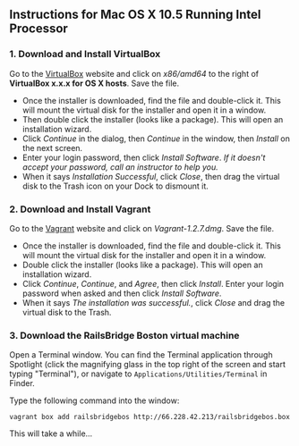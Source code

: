 ## Instructions for Mac OS X 10.5 Running Intel Processor

### 1. Download and Install VirtualBox

Go to the <a href="https://www.virtualbox.org/wiki/Downloads" target="_blank">VirtualBox</a>
website and click on *x86/amd64* to the right of **VirtualBox x.x.x for OS X hosts**. Save
the file.

+ Once the installer is downloaded, find the file and double-click it. This will
mount the virtual disk for the installer and open it in a window.  
+ Then double click the installer (looks like a package). This will open an installation wizard.  
+ Click *Continue* in the dialog, then *Continue* in the window, then *Install* on the
next screen.  
+ Enter your login password, then click *Install Software*. *If it doesn't accept your
password, call an instructor to help you.*
+ When it says *Installation Successful*, click *Close*, then drag the virtual disk 
to the Trash icon on your Dock to dismount it.

### 2. Download and Install Vagrant

Go to the <a href="http://downloads.vagrantup.com/tags/v1.2.7" target="_blank">Vagrant</a>
website and click on *Vagrant-1.2.7.dmg*. Save the file.

+ Once the installer is downloaded, find the file and double-click it. This will
mount the virtual disk for the installer and open it in a window.  
+ Double click the installer (looks like a package). This will open an 
installation wizard.  
+ Click *Continue*, *Continue*, and *Agree*, then click *Install*. Enter your
login password when asked and then click *Install Software*.
+ When it says *The installation was successful.*, click *Close* and drag the
virtual disk to the Trash.

### 3. Download the RailsBridge Boston virtual machine

Open a Terminal window. You can find the Terminal application through Spotlight
(click the magnifying glass in the top right of the screen and start typing
"Terminal"), or navigate to `Applications/Utilities/Terminal` in Finder.

Type the following command into the window:

`vagrant box add railsbridgebos http://66.228.42.213/railsbridgebos.box`

This will take a while...

